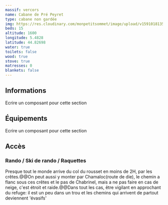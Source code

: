 ```yaml
---
massif: vercors
name: Cabane de Pré Peyret
type: cabane non gardée
img: https://res.cloudinary.com/monpetitsommet/image/upload/v1591018135/vercors/cabane-de-pre-peyret-hiver-1_b9munz.jpg
beds: 15
altitude: 1600
longitude: 5.4828
latitude: 44.82698
water: true
toilets: false
wood: true
stove: true
matresses: 0
blankets: false
---
```

## Informations
Ecrire un composant pour cette section

## Équipements
Ecrire un composant pour cette section

## Accès

### Rando / Ski de rando / Raquettes
Presque tout le monde arrive du col du rousset en moins de 2H, par les crêtes.@@On peut aussi y monter par Chamaloc(route de die), le chemin a flanc sous ces crêtes et le pas de Chabrinel, mais a ne pas faire en cas de neige, c'est étroit et raide.@@Dans tout les cas, être vigilant en approchant du refuge: il est un peu dans un trou et les chemins qui arrivent de partout deviennent 'évasifs'
